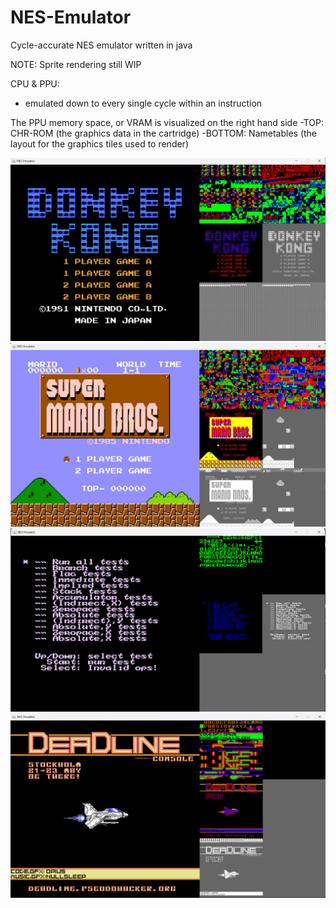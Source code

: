 # NES-Emulator
Cycle-accurate NES emulator written in java

NOTE: Sprite rendering still WIP

CPU & PPU:
  - emulated down to every single cycle within an instruction

The PPU memory space, or VRAM is visualized on the right hand side
  -TOP: CHR-ROM (the graphics data in the cartridge)
  -BOTTOM: Nametables (the layout for the graphics tiles used to render) 

![alt text](https://github.com/sebeid4556/NES-Emulator/blob/main/screenshot/donkeykong.png?raw=true)
![alt text](https://github.com/sebeid4556/NES-Emulator/blob/main/screenshot/smb.png?raw=true)
![alt text](https://github.com/sebeid4556/NES-Emulator/blob/main/screenshot/nestest.png?raw=true)
![alt text](https://github.com/sebeid4556/NES-Emulator/blob/main/screenshot/test.png?raw=true)
